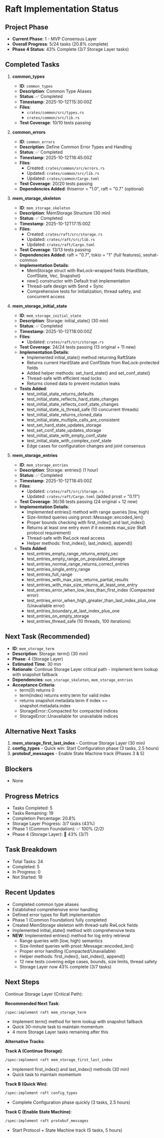 # Raft Implementation Status

## Project Phase
- **Current Phase**: 1 - MVP Consensus Layer
- **Overall Progress**: 5/24 tasks (20.8% complete)
- **Phase 4 Status**: 43% Complete (3/7 Storage Layer tasks)

## Completed Tasks
1. **common_types**
   - **ID**: `common_types`
   - **Description**: Common Type Aliases
   - **Status**: ✅ Completed
   - **Timestamp**: 2025-10-12T15:30:00Z
   - **Files**:
     - `crates/common/src/types.rs`
     - `crates/common/src/lib.rs`
   - **Test Coverage**: 10/10 tests passing

2. **common_errors**
   - **ID**: `common_errors`
   - **Description**: Define Common Error Types and Handling
   - **Status**: ✅ Completed
   - **Timestamp**: 2025-10-12T16:45:00Z
   - **Files**:
     - Created: `crates/common/src/errors.rs`
     - Updated: `crates/common/src/lib.rs`
     - Updated: `crates/common/Cargo.toml`
   - **Test Coverage**: 20/20 tests passing
   - **Dependencies Added**: thiserror = "1.0", raft = "0.7" (optional)

3. **mem_storage_skeleton**
   - **ID**: `mem_storage_skeleton`
   - **Description**: MemStorage Structure (30 min)
   - **Status**: ✅ Completed
   - **Timestamp**: 2025-10-12T17:15:00Z
   - **Files**:
     - Created: `crates/raft/src/storage.rs`
     - Updated: `crates/raft/src/lib.rs`
     - Updated: `crates/raft/Cargo.toml`
   - **Test Coverage**: 13/13 tests passing
   - **Dependencies Added**: raft = "0.7", tokio = "1" (full features), seshat-common
   - **Implementation Details**:
     - MemStorage struct with RwLock-wrapped fields (HardState, ConfState, Vec<Entry>, Snapshot)
     - new() constructor with Default trait implementation
     - Thread-safe design with Send + Sync
     - Comprehensive tests for initialization, thread safety, and concurrent access

4. **mem_storage_initial_state**
   - **ID**: `mem_storage_initial_state`
   - **Description**: Storage: initial_state() (30 min)
   - **Status**: ✅ Completed
   - **Timestamp**: 2025-10-12T18:00:00Z
   - **Files**:
     - Updated: `crates/raft/src/storage.rs`
   - **Test Coverage**: 24/24 tests passing (13 original + 11 new)
   - **Implementation Details**:
     - Implemented initial_state() method returning RaftState
     - Returns current HardState and ConfState from RwLock-protected fields
     - Added helper methods: set_hard_state() and set_conf_state()
     - Thread-safe with efficient read locks
     - Returns cloned data to prevent mutation leaks
   - **Tests Added**:
     - test_initial_state_returns_defaults
     - test_initial_state_reflects_hard_state_changes
     - test_initial_state_reflects_conf_state_changes
     - test_initial_state_is_thread_safe (10 concurrent threads)
     - test_initial_state_returns_cloned_data
     - test_initial_state_multiple_calls_are_consistent
     - test_set_hard_state_updates_storage
     - test_set_conf_state_updates_storage
     - test_initial_state_with_empty_conf_state
     - test_initial_state_with_complex_conf_state
     - Edge cases for configuration changes and joint consensus

5. **mem_storage_entries**
   - **ID**: `mem_storage_entries`
   - **Description**: Storage: entries() (1 hour)
   - **Status**: ✅ Completed
   - **Timestamp**: 2025-10-12T18:45:00Z
   - **Files**:
     - Updated: `crates/raft/src/storage.rs`
     - Updated: `crates/raft/Cargo.toml` (added prost = "0.11")
   - **Test Coverage**: 36/36 tests passing (24 original + 12 new)
   - **Implementation Details**:
     - Implemented entries() method with range queries [low, high)
     - Size-limited queries using prost::Message::encoded_len()
     - Proper bounds checking with first_index() and last_index()
     - Returns at least one entry even if it exceeds max_size (Raft protocol requirement)
     - Thread-safe with RwLock read access
     - Helper methods: first_index(), last_index(), append()
   - **Tests Added**:
     - test_entries_empty_range_returns_empty_vec
     - test_entries_empty_range_on_populated_storage
     - test_entries_normal_range_returns_correct_entries
     - test_entries_single_entry_range
     - test_entries_full_range
     - test_entries_with_max_size_returns_partial_results
     - test_entries_with_max_size_returns_at_least_one_entry
     - test_entries_error_when_low_less_than_first_index (Compacted error)
     - test_entries_error_when_high_greater_than_last_index_plus_one (Unavailable error)
     - test_entries_boundary_at_last_index_plus_one
     - test_entries_on_empty_storage
     - test_entries_thread_safe (10 threads, 100 iterations)

## Next Task (Recommended)
- **ID**: `mem_storage_term`
- **Description**: Storage: term() (30 min)
- **Phase**: 4 (Storage Layer)
- **Estimated Time**: 30 min
- **Rationale**: Continue Storage Layer critical path - implement term lookup with snapshot fallback
- **Dependencies**: `mem_storage_skeleton`, `mem_storage_entries`
- **Acceptance Criteria**:
  - term(0) returns 0
  - term(index) returns entry.term for valid index
  - returns snapshot.metadata.term if index == snapshot.metadata.index
  - StorageError::Compacted for compacted indices
  - StorageError::Unavailable for unavailable indices

## Alternative Next Tasks
1. **mem_storage_first_last_index** - Continue Storage Layer (30 min)
2. **config_types** - Quick win: Start Configuration phase (3 tasks, 2.5 hours)
3. **protobuf_messages** - Enable State Machine track (Phases 3 & 5)

## Blockers
- None

## Progress Metrics
- Tasks Completed: 5
- Tasks Remaining: 19
- Completion Percentage: 20.8%
- Storage Layer Progress: 3/7 tasks (43%)
- Phase 1 (Common Foundation): ✅ 100% (2/2)
- Phase 4 (Storage Layer): 🚧 43% (3/7)

## Task Breakdown
- Total Tasks: 24
- Completed: 5
- In Progress: 0
- Not Started: 19

## Recent Updates
- Completed common type aliases
- Established comprehensive error handling
- Defined error types for Raft implementation
- Phase 1 (Common Foundation) fully completed
- Created MemStorage skeleton with thread-safe RwLock fields
- Implemented initial_state() method with comprehensive tests
- **NEW**: Implemented entries() method for log entry retrieval
  - Range queries with [low, high) semantics
  - Size-limited queries with prost::Message::encoded_len()
  - Proper error handling (Compacted/Unavailable)
  - Helper methods: first_index(), last_index(), append()
  - 12 new tests covering edge cases, bounds, size limits, thread safety
  - Storage Layer now 43% complete (3/7 tasks)

## Next Steps
Continue Storage Layer (Critical Path):

**Recommended Next Task**:
```bash
/spec:implement raft mem_storage_term
```
- Implement term() method for term lookup with snapshot fallback
- Quick 30-minute task to maintain momentum
- 4 more Storage Layer tasks remaining after this

**Alternative Tracks**:

**Track A (Continue Storage)**:
```bash
/spec:implement raft mem_storage_first_last_index
```
- Implement first_index() and last_index() methods (30 min)
- Quick task to maintain momentum

**Track B (Quick Win)**:
```bash
/spec:implement raft config_types
```
- Complete Configuration phase quickly (3 tasks, 2.5 hours)

**Track C (Enable State Machine)**:
```bash
/spec:implement raft protobuf_messages
```
- Start Protocol + State Machine track (5 tasks, 5 hours)
